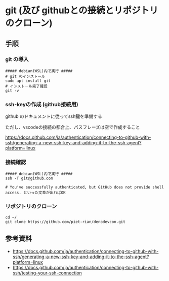 # git (及び githubとの接続とリポジトリのクローン)

## 手順

### git の導入

```shell
##### debian(WSL)内で実行 #####
# git のインストール
sudo apt install git
# インストール完了確認
git -v
```

### ssh-keyの作成 (github接続用)

github のドキュメントに従ってssh鍵を準備する

ただし、vscodeの接続の都合上、パスフレーズは空で作成すること

<https://docs.github.com/ja/authentication/connecting-to-github-with-ssh/generating-a-new-ssh-key-and-adding-it-to-the-ssh-agent?platform=linux>

### 接続確認

```shell
##### debian(WSL)内で実行 #####
ssh -T git@github.com

# You've successfully authenticated, but GitHub does not provide shell access. といった文章が出ればOK
```

### リポジトリのクローン

```shell
cd ~/
git clone https://github.com/piet-rian/denodevcon.git
```

## 参考資料

- <https://docs.github.com/ja/authentication/connecting-to-github-with-ssh/generating-a-new-ssh-key-and-adding-it-to-the-ssh-agent?platform=linux>
- <https://docs.github.com/ja/authentication/connecting-to-github-with-ssh/testing-your-ssh-connection>
